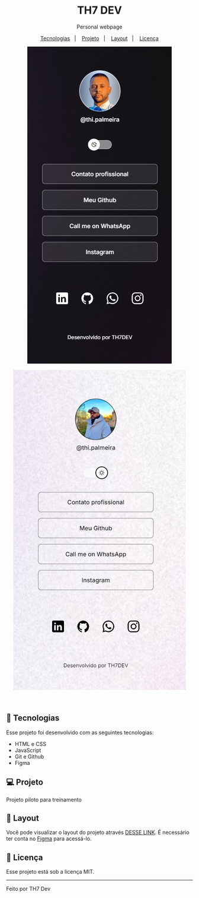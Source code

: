 <h1 align="center"> TH7 DEV</h1>

<p align="center">
Personal webpage
</p>

<p align="center">
  <a href="#-tecnologias">Tecnologias</a>&nbsp;&nbsp;&nbsp;|&nbsp;&nbsp;&nbsp;
  <a href="#-projeto">Projeto</a>&nbsp;&nbsp;&nbsp;|&nbsp;&nbsp;&nbsp;
  <a href="#-layout">Layout</a>&nbsp;&nbsp;&nbsp;|&nbsp;&nbsp;&nbsp;
  <a href="#memo-licença">Licença</a>
</p>

<p align="center">
  <img alt="Project TH7 Dev" src=".github/preview1.jpg">
</p>

<p align="center">
  <img alt="Project TH7 Dev" src=".github/preview2.jpg">
</p>

<br>


## 🚀 Tecnologias

Esse projeto foi desenvolvido com as seguintes tecnologias:

- HTML e CSS
- JavaScript
- Git e Github
- Figma

## 💻 Projeto

Projeto piloto para treinamento 

## 🔖 Layout

Você pode visualizar o layout do projeto através [DESSE LINK](https://www.figma.com/design/n18Td6SKdpOSohqBDOOvv2/DevLinks-%E2%80%A2-Projeto-Discover-(Community)?node-id=0-1&t=OJIW2zmLa29sPJ0I-0). É necessário ter conta no [Figma](https://figma.com) para acessá-lo.

## :memo: Licença

Esse projeto está sob a licença MIT.

---

Feito por TH7 Dev
